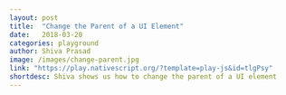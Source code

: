 ```yaml
---
layout: post
title:  "Change the Parent of a UI Element"
date:   2018-03-20
categories: playground
author: Shiva Prasad
image: /images/change-parent.jpg
link: "https://play.nativescript.org/?template=play-js&id=tlgPsy"
shortdesc: Shiva shows us how to change the parent of a UI element
---
```

